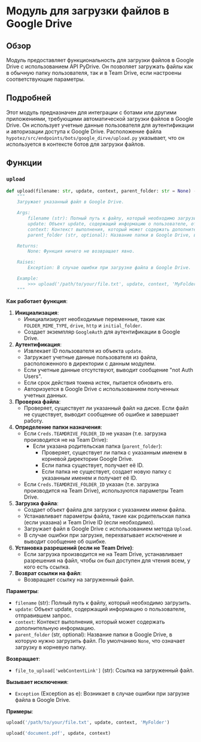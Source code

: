 # Модуль для загрузки файлов в Google Drive

## Обзор

Модуль предоставляет функциональность для загрузки файлов в Google Drive с использованием API PyDrive. Он позволяет загружать файлы как в обычную папку пользователя, так и в Team Drive, если настроены соответствующие параметры.

## Подробней

Этот модуль предназначен для интеграции с ботами или другими приложениями, требующими автоматической загрузки файлов в Google Drive. Он использует учетные данные пользователя для аутентификации и авторизации доступа к Google Drive. Расположение файла `hypotez/src/endpoints/bots/google_dirve/upload.py` указывает, что он используется в контексте ботов для загрузки файлов.

## Функции

### `upload`

```python
def upload(filename: str, update, context, parent_folder: str = None) -> None:
    """
    Загружает указанный файл в Google Drive.

    Args:
        filename (str): Полный путь к файлу, который необходимо загрузить.
        update: Объект update, содержащий информацию о пользователе, отправившем запрос.
        context: Контекст выполнения, который может содержать дополнительную информацию.
        parent_folder (str, optional): Название папки в Google Drive, в которую нужно загрузить файл. По умолчанию `None`, что означает загрузку в корневую папку.

    Returns:
        None: Функция ничего не возвращает явно.

    Raises:
        Exception: В случае ошибки при загрузке файла в Google Drive.

    Example:
        >>> upload('/path/to/your/file.txt', update, context, 'MyFolder')
    """
```

**Как работает функция**:
1. **Инициализация**:
   - Инициализирует необходимые переменные, такие как `FOLDER_MIME_TYPE`, `drive`, `http` и `initial_folder`.
   - Создает экземпляр `GoogleAuth` для аутентификации в Google Drive.
2. **Аутентификация**:
   - Извлекает ID пользователя из объекта `update`.
   - Загружает учетные данные пользователя из файла, расположенного в директории с данным модулем.
   - Если учетные данные отсутствуют, выводит сообщение "not Auth Users".
   - Если срок действия токена истек, пытается обновить его.
   - Авторизуется в Google Drive с использованием полученных учетных данных.
3. **Проверка файла**:
   - Проверяет, существует ли указанный файл на диске. Если файл не существует, выводит сообщение об ошибке и завершает работу.
4. **Определение папки назначения**:
   - Если `Creds.TEAMDRIVE_FOLDER_ID` не указан (т.е. загрузка производится не на Team Drive):
     - Если указана родительская папка (`parent_folder`):
       - Проверяет, существует ли папка с указанным именем в корневой директории Google Drive.
       - Если папка существует, получает её ID.
       - Если папка не существует, создает новую папку с указанным именем и получает её ID.
   - Если `Creds.TEAMDRIVE_FOLDER_ID` указан (т.е. загрузка производится на Team Drive), используются параметры Team Drive.
5. **Загрузка файла**:
   - Создает объект файла для загрузки с указанием имени файла.
   - Устанавливает параметры файла, такие как родительская папка (если указана) и Team Drive ID (если необходимо).
   - Загружает файл в Google Drive с использованием метода `Upload`.
   - В случае ошибки при загрузке, перехватывает исключение и выводит сообщение об ошибке.
6. **Установка разрешений (если не Team Drive)**:
   - Если загрузка производится не на Team Drive, устанавливает разрешения на файл, чтобы он был доступен для чтения всем, у кого есть ссылка.
7. **Возврат ссылки на файл**:
   - Возвращает ссылку на загруженный файл.

**Параметры**:

- `filename` (str): Полный путь к файлу, который необходимо загрузить.
- `update`: Объект update, содержащий информацию о пользователе, отправившем запрос.
- `context`: Контекст выполнения, который может содержать дополнительную информацию.
- `parent_folder` (str, optional): Название папки в Google Drive, в которую нужно загрузить файл. По умолчанию `None`, что означает загрузку в корневую папку.

**Возвращает**:

- `file_to_upload['webContentLink']` (str): Ссылка на загруженный файл.

**Вызывает исключения**:

- `Exception` (Exception as e): Возникает в случае ошибки при загрузке файла в Google Drive.

**Примеры**:

```python
upload('/path/to/your/file.txt', update, context, 'MyFolder')
```
```python
upload('document.pdf', update, context)